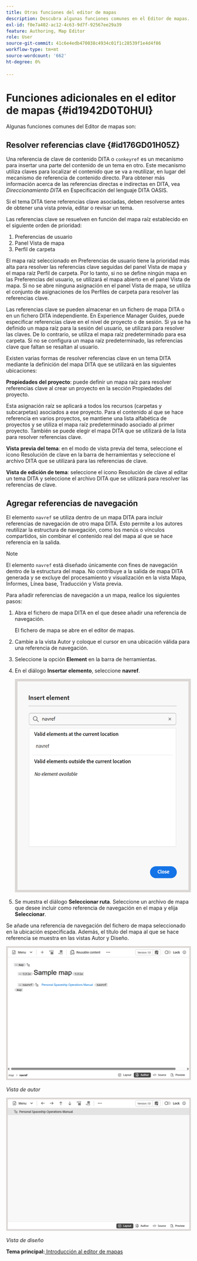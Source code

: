 ```yaml
---
title: Otras funciones del editor de mapas
description: Descubra algunas funciones comunes en el Editor de mapas. Aprenda a resolver referencias clave en el Editor de mapas.
exl-id: f0e7a402-ac12-4c63-9d7f-92567ee29a39
feature: Authoring, Map Editor
role: User
source-git-commit: 41c6e4edb470038c4934c01f1c28539f1e4d4f86
workflow-type: tm+mt
source-wordcount: '662'
ht-degree: 0%

---
```


# Funciones adicionales en el editor de mapas {#id1942D0T0HUI}

Algunas funciones comunes del Editor de mapas son:

## Resolver referencias clave {#id176GD01H05Z}

Una referencia de clave de contenido DITA o `conkeyref` es un mecanismo para insertar una parte del contenido de un tema en otro. Este mecanismo utiliza claves para localizar el contenido que se va a reutilizar, en lugar del mecanismo de referencia de contenido directo. Para obtener más información acerca de las referencias directas e indirectas en DITA, vea *Direccionamiento DITA* en Especificación del lenguaje DITA OASIS.

Si el tema DITA tiene referencias clave asociadas, deben resolverse antes de obtener una vista previa, editar o revisar un tema.

Las referencias clave se resuelven en función del mapa raíz establecido en el siguiente orden de prioridad:

1. Preferencias de usuario
1. Panel Vista de mapa
1. Perfil de carpeta

El mapa raíz seleccionado en Preferencias de usuario tiene la prioridad más alta para resolver las referencias clave seguidas del panel Vista de mapa y el mapa raíz Perfil de carpeta. Por lo tanto, si no se define ningún mapa en las Preferencias del usuario, se utilizará el mapa abierto en el panel Vista de mapa. Si no se abre ninguna asignación en el panel Vista de mapa, se utiliza el conjunto de asignaciones de los Perfiles de carpeta para resolver las referencias clave.

Las referencias clave se pueden almacenar en un fichero de mapa DITA o en un fichero DITA independiente. En Experience Manager Guides, puede especificar referencias clave en el nivel de proyecto o de sesión. Si ya se ha definido un mapa raíz para la sesión del usuario, se utilizará para resolver las claves. De lo contrario, se utiliza el mapa raíz predeterminado para esa carpeta. Si no se configura un mapa raíz predeterminado, las referencias clave que faltan se resaltan al usuario.

Existen varias formas de resolver referencias clave en un tema DITA mediante la definición del mapa DITA que se utilizará en las siguientes ubicaciones:

**Propiedades del proyecto**: puede definir un mapa raíz para resolver referencias clave al crear un proyecto en la sección Propiedades del proyecto.

Esta asignación raíz se aplicará a todos los recursos \(carpetas y subcarpetas\) asociados a ese proyecto. Para el contenido al que se hace referencia en varios proyectos, se mantiene una lista alfabética de proyectos y se utiliza el mapa raíz predeterminado asociado al primer proyecto. También se puede elegir el mapa DITA que se utilizará de la lista para resolver referencias clave.

**Vista previa del tema**: en el modo de vista previa del tema, seleccione el icono Resolución de clave en la barra de herramientas y seleccione el archivo DITA que se utilizará para las referencias de clave.

**Vista de edición de tema**: seleccione el icono Resolución de clave al editar un tema DITA y seleccione el archivo DITA que se utilizará para resolver las referencias de clave.

## Agregar referencias de navegación

El elemento `navref` se utiliza dentro de un mapa DITA para incluir referencias de navegación de otro mapa DITA. Esto permite a los autores reutilizar la estructura de navegación, como los menús o vínculos compartidos, sin combinar el contenido real del mapa al que se hace referencia en la salida.

>[!NOTE]
>
> El elemento `navref` está diseñado únicamente con fines de navegación dentro de la estructura del mapa. No contribuye a la salida de mapa DITA generada y se excluye del procesamiento y visualización en la vista Mapa, Informes, Línea base, Traducción y Vista previa.

Para añadir referencias de navegación a un mapa, realice los siguientes pasos:

1. Abra el fichero de mapa DITA en el que desee añadir una referencia de navegación.

   El fichero de mapa se abre en el editor de mapas.
1. Cambie a la vista Autor y coloque el cursor en una ubicación válida para una referencia de navegación.
1. Seleccione la opción **Element** en la barra de herramientas.
1. En el diálogo **Insertar elemento**, seleccione **navref**.

   ![](./images/select-navref-element.png)
1. Se muestra el diálogo **Seleccionar ruta**. Seleccione un archivo de mapa que desee incluir como referencia de navegación en el mapa y elija **Seleccionar**.

Se añade una referencia de navegación del fichero de mapa seleccionado en la ubicación especificada. Además, el título del mapa al que se hace referencia se muestra en las vistas Autor y Diseño.

![](./images/navref-added-author-view.png)

*Vista de autor*

![](./images/navref-added-layout-view.png)

*Vista de diseño*


**Tema principal:**[ Introducción al editor de mapas](map-editor.md)
